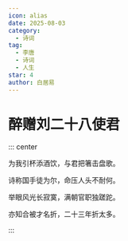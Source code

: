 ```yaml
---
icon: alias
date: 2025-08-03
category:
  - 诗词
tag:
  - 李唐
  - 诗词
  - 人生
star: 4
author: 白居易
---
```


# 醉赠刘二十八使君

<!-- more -->


::: center 

为我引杯添酒饮，与君把箸击盘歌。

诗称国手徒为尔，命压人头不耐何。

举眼风光长寂寞，满朝官职独蹉跎。

亦知合被才名折，二十三年折太多。

:::